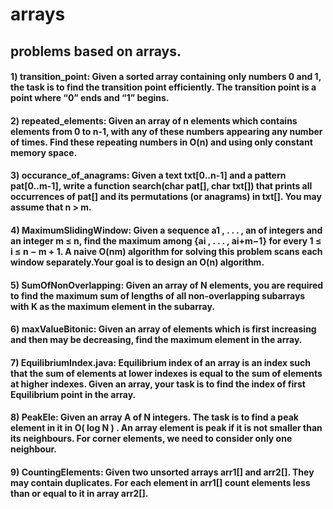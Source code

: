 # arrays

## problems based on arrays.

#### 1) transition_point: Given a sorted array containing only numbers 0 and 1, the task is to find the transition point efficiently. The transition point is a point where “0” ends and “1” begins.

#### 2) repeated_elements: Given an array of n elements which contains elements from 0 to n-1, with any of these numbers appearing any number of times. Find these repeating numbers in O(n) and using only constant memory space.

#### 3) occurance_of_anagrams: Given a text txt[0..n-1] and a pattern pat[0..m-1], write a function search(char pat[], char txt[]) that prints all occurrences of pat[] and its permutations (or anagrams) in txt[]. You may assume that n > m.

#### 4) MaximumSlidingWindow: Given a sequence a1 , . . . , an of integers and an integer m ≤ n, find the maximum among {ai , . . . , ai+m−1} for every 1 ≤ i ≤ n − m + 1. A naive O(nm) algorithm for solving this problem scans each window separately.Your goal is to design an O(n) algorithm.

#### 5) SumOfNonOverlapping: Given an array of N elements, you are required to find the maximum sum of lengths of all non-overlapping subarrays with K as the maximum element in the subarray.

#### 6) maxValueBitonic: Given an array of elements which is first increasing and then may be decreasing, find the maximum element in the array.

#### 7) EquilibriumIndex.java: Equilibrium index of an array is an index such that the sum of elements at lower indexes is equal to the sum of elements at higher indexes. Given an array, your task is to find the index of first Equilibrium point in the array.

#### 8) PeakEle: Given an array A of N integers. The task is to find a peak element in it in O( log N ) . An array element is peak if it is not smaller than its neighbours. For corner elements, we need to consider only one neighbour.

#### 9) CountingElements: Given two unsorted arrays arr1[] and arr2[]. They may contain duplicates. For each element in arr1[] count elements less than or equal to it in array arr2[].

